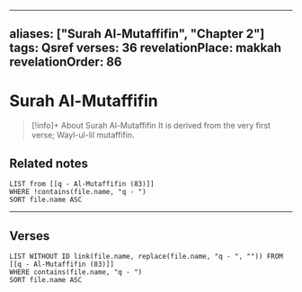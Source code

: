 
---
aliases: ["Surah Al-Mutaffifin", "Chapter 2"]
tags: Qsref
verses: 36
revelationPlace: makkah
revelationOrder: 86
---

# Surah Al-Mutaffifin

> [!info]+ About Surah Al-Mutaffifin
> It is derived from the very first verse; Wayl-ul-lil mutaffifin.

## Related notes
```dataview
LIST from [[q - Al-Mutaffifin (83)]]
WHERE !contains(file.name, "q - ")
SORT file.name ASC
```

---

## Verses
```dataview
LIST WITHOUT ID link(file.name, replace(file.name, "q - ", "")) FROM [[q - Al-Mutaffifin (83)]]
WHERE contains(file.name, "q - ")
SORT file.name ASC
```

